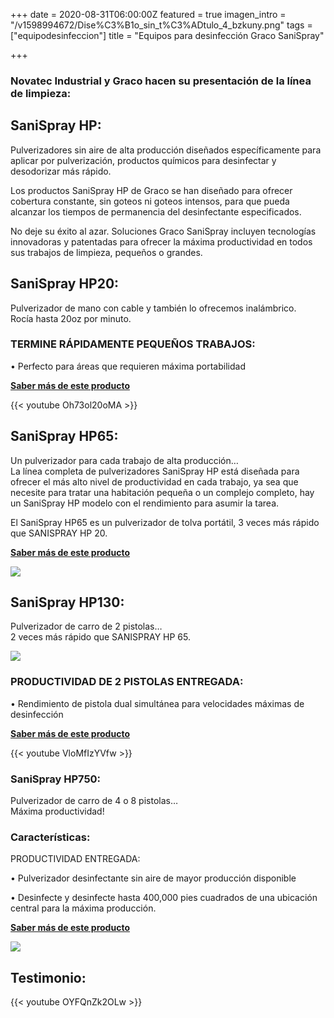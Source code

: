 +++
date = 2020-08-31T06:00:00Z
featured = true
imagen_intro = "/v1598994672/Dise%C3%B1o_sin_t%C3%ADtulo_4_bzkuny.png"
tags = ["equipodesinfeccion"]
title = "Equipos para desinfección Graco SaniSpray"

+++
### **Novatec Industrial y Graco hacen su presentación de la línea de limpieza:**

## SaniSpray HP:

Pulverizadores sin aire de alta producción diseñados específicamente para aplicar por pulverización, productos químicos para desinfectar y desodorizar más rápido.

Los productos SaniSpray HP de Graco se han diseñado para ofrecer cobertura constante, sin goteos ni goteos intensos, para que pueda alcanzar los tiempos de permanencia del desinfectante especificados.

No deje su éxito al azar. Soluciones Graco SaniSpray incluyen tecnologías innovadoras y patentadas para ofrecer la máxima productividad en todos sus trabajos de limpieza, pequeños o grandes.

## **SaniSpray HP20:**

Pulverizador de mano con cable y también lo ofrecemos inalámbrico.  
Rocía hasta 20oz por minuto.

### TERMINE RÁPIDAMENTE PEQUEÑOS TRABAJOS:

• Perfecto para áreas que requieren máxima portabilidad

[**Saber más de este producto**](https://www.novatec.cr/productos/10.covid-19/)

{{< youtube Oh73ol20oMA >}}

## **SaniSpray HP65:**

Un pulverizador para cada trabajo de alta producción…  
La línea completa de pulverizadores SaniSpray HP está diseñada para ofrecer el más alto nivel de productividad en cada trabajo, ya sea que necesite para tratar una habitación pequeña o un complejo completo, hay un SaniSpray HP modelo con el rendimiento para asumir la tarea.

El SaniSpray HP65 es un pulverizador de tolva portátil, 3 veces más rápido que SANISPRAY HP 20.

[**Saber más de este producto**](https://www.novatec.cr/productos/06.sanispray-hp65-covid19/)

![](https://res.cloudinary.com/novatec/v1597943101/cq5dam.web.1280.1280_1_mglal6.jpg)

## **SaniSpray HP130:**

Pulverizador de carro de 2 pistolas…  
2 veces más rápido que SANISPRAY HP 65.

![](https://res.cloudinary.com/novatec/v1597943702/25R793_SaniSpray_HP_130_Main_aobzxb.jpg)

### PRODUCTIVIDAD DE 2 PISTOLAS ENTREGADA:

• Rendimiento de pistola dual simultánea para velocidades máximas de desinfección

[**Saber más de este producto**](https://www.novatec.cr/productos/07.sanispray-hp130-covid19/)

{{< youtube VloMfIzYVfw >}}

### **SaniSpray HP750:**

Pulverizador de carro de 4 o 8 pistolas…  
Máxima productividad!

### Características:

PRODUCTIVIDAD ENTREGADA:

• Pulverizador desinfectante sin aire de mayor producción disponible

• Desinfecte y desinfecte hasta 400,000 pies cuadrados de una ubicación central para la máxima producción.

[**Saber más de este producto**](https://www.novatec.cr/productos/08.sanispray-hp750-covid19/)

![](https://res.cloudinary.com/novatec/v1597944251/cq5dam.web.1280.1280_2_ckmimu.jpg)

## **Testimonio:**

{{< youtube OYFQnZk2OLw >}}